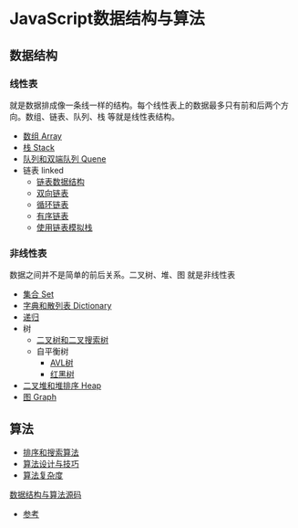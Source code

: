 # JavaScript数据结构与算法

## 数据结构

### 线性表

就是数据排成像一条线一样的结构。每个线性表上的数据最多只有前和后两个方向。数组、链表、队列、栈 等就是线性表结构。

- [数组 Array](./array.md)
- [栈 Stack](./stack.md)
- [队列和双端队列 Quene](./queue.md)
- 链表 linked
  - [链表数据结构](./linked-list.md)
  - [双向链表](./doubly-linked-list.md)
  - [循环链表](./circular-linked-list.md)
  - [有序链表](./sorted-linked-list.md)
  - [使用链表模拟栈](./stack-linked-list.md)

### 非线性表

数据之间并不是简单的前后关系。二叉树、堆、图 就是非线性表

- [集合 Set](./set.md)
- [字典和散列表 Dictionary](./dictionary.md)
- [递归](./recursive.md)
- 树
  - [二叉树和二叉搜索树](./bst.md)
  - 自平衡树
    - [AVL树](./avl-tree.md)
    - [红黑树](./red-black-tree.md)
- [二叉堆和堆排序 Heap](./minHeap.md)
- [图 Graph](./graph.md)

## 算法

- [排序和搜索算法](./sort-and-search.md)
- [算法设计与技巧](./algorithm-skill.md)
- [算法复杂度](./algorithm-complexity.md)

[数据结构与算法源码](https://github.com/loiane/javascript-datastructures-algorithms)


- [参考](https://github.com/biaochenxuying/blog/issues/34)